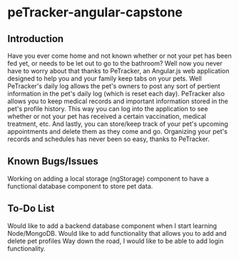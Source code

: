 # peTracker-angular-capstone
## Introduction
Have you ever come home and not known whether or not your pet has been fed yet, or needs to be let out to go to the bathroom? Well now you never have to worry about that thanks to PeTracker, an Angular.js web application designed to help you 
and your family keep tabs on your pets. Well PeTracker's daily log allows the pet's owners to post any sort of pertient information in the pet's daily log (which is reset each day).
PeTracker also allows you to keep medical records and important information stored in the pet's profile history. This way you can log into the application to see whether or not your pet has received
a certain vaccination, medical treatment, etc. And lastly, you can store/keep track of your pet's upcoming appointments and delete them as they come and go. Organizing your pet's records and schedules has never been so easy, thanks to PeTracker.
## Known Bugs/Issues
Working on adding a local storage (ngStorage) component to have a functional database component to store pet data. 
## To-Do List
Would like to add a backend database component when I start learning Node/MongoDB.
Would like to add functionality that allows you to add and delete pet profiles
Way down the road, I would like to be able to add login functionality.
